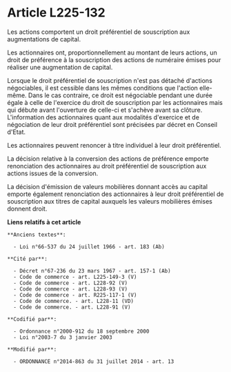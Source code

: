 # Article L225-132

Les actions comportent un droit préférentiel de souscription aux augmentations de capital.

Les actionnaires ont, proportionnellement au montant de leurs actions, un droit de préférence à la souscription des actions
de numéraire émises pour réaliser une augmentation de capital.

Lorsque le droit préférentiel de souscription n'est pas détaché d'actions négociables, il est cessible dans les mêmes
conditions que l'action elle-même. Dans le cas contraire, ce droit est négociable pendant une durée égale à celle de
l'exercice du droit de souscription par les actionnaires mais qui débute avant l'ouverture de celle-ci et s'achève avant sa
clôture. L'information des actionnaires quant aux modalités d'exercice et de négociation de leur droit préférentiel sont
précisées par décret en Conseil d'Etat.

Les actionnaires peuvent renoncer à titre individuel à leur droit préférentiel.

La décision relative à la conversion des actions de préférence emporte renonciation des actionnaires au droit préférentiel de
souscription aux actions issues de la conversion.

La décision d'émission de valeurs mobilières donnant accès au capital emporte également renonciation des actionnaires à leur
droit préférentiel de souscription aux titres de capital auxquels les valeurs mobilières émises donnent droit.

**Liens relatifs à cet article**

	**Anciens textes**:

	  - Loi n°66-537 du 24 juillet 1966 - art. 183 (Ab)

	**Cité par**:

	  - Décret n°67-236 du 23 mars 1967 - art. 157-1 (Ab)
	  - Code de commerce - art. L225-149-3 (V)
	  - Code de commerce - art. L228-92 (V)
	  - Code de commerce - art. L228-93 (V)
	  - Code de commerce - art. R225-117-1 (V)
	  - Code de commerce. - art. L228-11 (VD)
	  - Code de commerce. - art. L228-91 (V)

	**Codifié par**:

	  - Ordonnance n°2000-912 du 18 septembre 2000
	  - Loi n°2003-7 du 3 janvier 2003

	**Modifié par**:

	  - ORDONNANCE n°2014-863 du 31 juillet 2014 - art. 13
